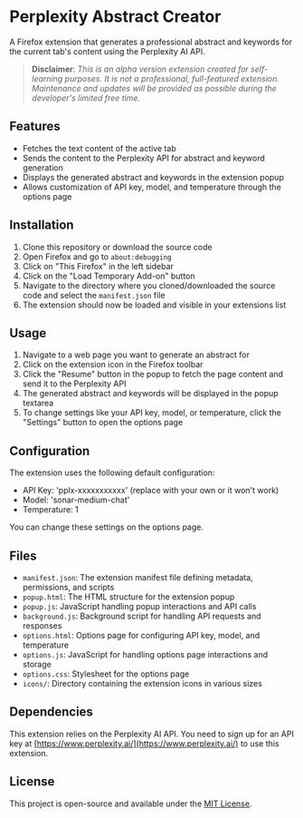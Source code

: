 # Perplexity Abstract Creator

A Firefox extension that generates a professional abstract and keywords for the current tab's content using the Perplexity AI API.


> **Disclaimer**: _This is an alpha version extension created for self-learning purposes. It is not a professional, full-featured extension. Maintenance and updates will be provided as possible during the developer's limited free time._

## Features

- Fetches the text content of the active tab
- Sends the content to the Perplexity API for abstract and keyword generation 
- Displays the generated abstract and keywords in the extension popup
- Allows customization of API key, model, and temperature through the options page

## Installation

1. Clone this repository or download the source code
2. Open Firefox and go to `about:debugging`
3. Click on "This Firefox" in the left sidebar
4. Click on the "Load Temporary Add-on" button
5. Navigate to the directory where you cloned/downloaded the source code and select the `manifest.json` file
6. The extension should now be loaded and visible in your extensions list

## Usage

1. Navigate to a web page you want to generate an abstract for
2. Click on the extension icon in the Firefox toolbar
3. Click the "Resume" button in the popup to fetch the page content and send it to the Perplexity API
4. The generated abstract and keywords will be displayed in the popup textarea
5. To change settings like your API key, model, or temperature, click the "Settings" button to open the options page

## Configuration

The extension uses the following default configuration:

- API Key: 'pplx-xxxxxxxxxxx' (replace with your own or it won't work)
- Model: 'sonar-medium-chat'
- Temperature: 1

You can change these settings on the options page.

## Files

- `manifest.json`: The extension manifest file defining metadata, permissions, and scripts
- `popup.html`: The HTML structure for the extension popup
- `popup.js`: JavaScript handling popup interactions and API calls
- `background.js`: Background script for handling API requests and responses
- `options.html`: Options page for configuring API key, model, and temperature
- `options.js`: JavaScript for handling options page interactions and storage
- `options.css`: Stylesheet for the options page
- `icons/`: Directory containing the extension icons in various sizes

## Dependencies

This extension relies on the Perplexity AI API. You need to sign up for an API key at [https://www.perplexity.ai/](https://www.perplexity.ai/) to use this extension.

## License

This project is open-source and available under the [MIT License](LICENSE).

